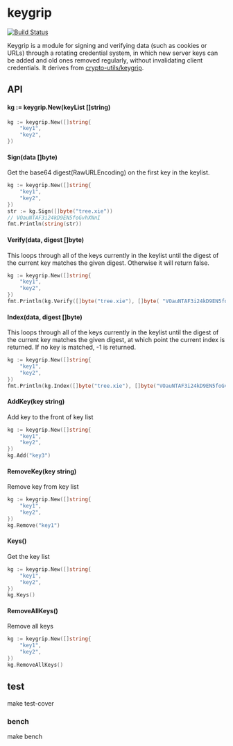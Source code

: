 # keygrip

[![Build Status](https://img.shields.io/travis/vicanso/keygrip.svg?label=linux+build)](https://travis-ci.org/vicanso/keygrip)

Keygrip is a module for signing and verifying data (such as cookies or URLs) through a rotating credential system, in which new server keys can be added and old ones removed regularly, without invalidating client credentials. It derives from [crypto-utils/keygrip](https://github.com/crypto-utils/keygrip).

## API

#### kg := keygrip.New(keyList []string)

```go
kg := keygrip.New([]string{
    "key1",
    "key2",
})
```

#### Sign(data []byte)

Get the base64 digest(RawURLEncoding) on the first key in the keylist.

```go
kg := keygrip.New([]string{
    "key1",
    "key2",
})
str := kg.Sign([]byte("tree.xie"))
// VOauNTAF3i24kD9EN5foGvhXNnI
fmt.Println(string(str))
```

#### Verify(data, digest []byte)

This loops through all of the keys currently in the keylist until the digest of the current key matches the given digest. Otherwise it will return false.


```go
kg := keygrip.New([]string{
    "key1",
    "key2",
})
fmt.Println(kg.Verify([]byte("tree.xie"), []byte( "VOauNTAF3i24kD9EN5foGvhXNnI")))
```

#### Index(data, digest []byte)

This loops through all of the keys currently in the keylist until the digest of the current key matches the given digest, at which point the current index is returned. If no key is matched, -1 is returned.


```go
kg := keygrip.New([]string{
    "key1",
    "key2",
})
fmt.Println(kg.Index([]byte("tree.xie"), []byte("VOauNTAF3i24kD9EN5foGvhXNnI")))
```

#### AddKey(key string)

Add key to the front of key list

```go
kg := keygrip.New([]string{
    "key1",
    "key2",
})
kg.Add("key3")
```

#### RemoveKey(key string)

Remove key from key list

```go
kg := keygrip.New([]string{
    "key1",
    "key2",
})
kg.Remove("key1")
```

#### Keys()

Get the key list

```go
kg := keygrip.New([]string{
    "key1",
    "key2",
})
kg.Keys()
```

#### RemoveAllKeys()

Remove all keys

```go
kg := keygrip.New([]string{
    "key1",
    "key2",
})
kg.RemoveAllKeys()
```

## test

make test-cover

### bench

make bench
